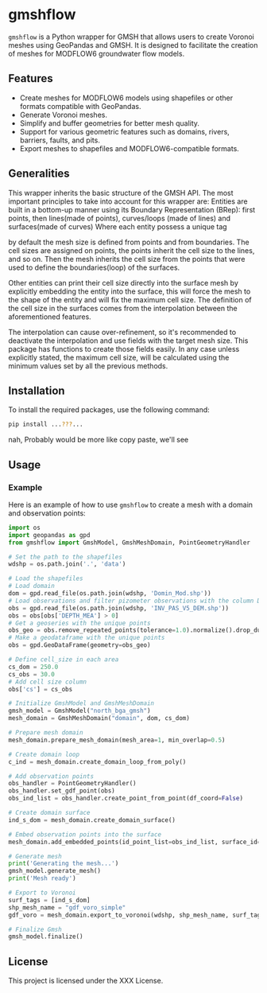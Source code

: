 # gmshflow

`gmshflow` is a Python wrapper for GMSH that allows users to create Voronoi meshes using GeoPandas and GMSH. It is designed to facilitate the creation of meshes for MODFLOW6 groundwater flow models.

## Features

- Create meshes for MODFLOW6 models using shapefiles or other formats compatible with  GeoPandas.
- Generate Voronoi meshes.
- Simplify and buffer geometries for better mesh quality.
- Support for various geometric features such as domains, rivers, barriers, faults, and pits.
- Export meshes to shapefiles and MODFLOW6-compatible formats.

## Generalities
This wrapper inherits the basic structure of the GMSH API.
The most important principles to take into account for this wrapper are:
Entities are built in a bottom-up manner using its Boundary Representation (BRep): 
first points, then lines(made of points), curves/loops (made of lines) and surfaces(made of curves)
Where each entity possess a unique tag

by default the mesh size is defined from points and from boundaries.
The cell sizes are assigned on points, the points inherit the cell size to the lines, and so on.
Then the mesh inherits the cell size from the points that were used to define the boundaries(loop) of the surfaces.

Other entities can print their cell size directly into the surface mesh by explicitly embedding the entity into
the surface, this will force the mesh to the shape of the entity and will fix the maximum cell size.
The definition of the cell size in the surfaces comes from the interpolation between the aforementioned features.

The interpolation can cause over-refinement, so it's recommended to deactivate the interpolation and use fields with the target mesh size.
This package has functions to create those fields easily.
In any case unless explicitly stated, the maximum cell size, will be calculated using the minimum values set by all the previous methods.




## Installation

To install the required packages, use the following command:

```bash
pip install ...???...
```
nah, Probably would be more like copy paste, we'll see

## Usage

### Example

Here is an example of how to use `gmshflow` to create a mesh with a domain and observation points:

```python
import os
import geopandas as gpd
from gmshflow import GmshModel, GmshMeshDomain, PointGeometryHandler

# Set the path to the shapefiles
wdshp = os.path.join('.', 'data')

# Load the shapefiles
# Load domain
dom = gpd.read_file(os.path.join(wdshp, 'Domin_Mod.shp'))
# Load observations and filter pizometer observations with the column DEPTH_MEA > 0
obs = gpd.read_file(os.path.join(wdshp, 'INV_PAS_V5_DEM.shp'))
obs = obs[obs['DEPTH_MEA'] > 0]
# Get a geoseries with the unique points
obs_geo = obs.remove_repeated_points(tolerance=1.0).normalize().drop_duplicates()
# Make a geodataframe with the unique points
obs = gpd.GeoDataFrame(geometry=obs_geo)

# Define cell_size in each area
cs_dom = 250.0
cs_obs = 30.0
# Add cell size column
obs['cs'] = cs_obs

# Initialize GmshModel and GmshMeshDomain
gmsh_model = GmshModel("north_bga_gmsh")
mesh_domain = GmshMeshDomain("domain", dom, cs_dom)

# Prepare mesh domain
mesh_domain.prepare_mesh_domain(mesh_area=1, min_overlap=0.5)

# Create domain loop
c_ind = mesh_domain.create_domain_loop_from_poly()

# Add observation points
obs_handler = PointGeometryHandler()
obs_handler.set_gdf_point(obs)
obs_ind_list = obs_handler.create_point_from_point(df_coord=False)

# Create domain surface
ind_s_dom = mesh_domain.create_domain_surface()

# Embed observation points into the surface
mesh_domain.add_embedded_points(id_point_list=obs_ind_list, surface_id=ind_s_dom)

# Generate mesh
print('Generating the mesh...')
gmsh_model.generate_mesh()
print('Mesh ready')

# Export to Voronoi
surf_tags = [ind_s_dom]
shp_mesh_name = "gdf_voro_simple"
gdf_voro = mesh_domain.export_to_voronoi(wdshp, shp_mesh_name, surf_tags)

# Finalize Gmsh
gmsh_model.finalize()
```


## License

This project is licensed under the XXX License.
